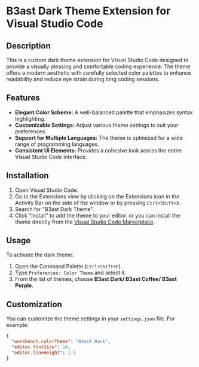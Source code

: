# B3ast Dark Theme Extension for Visual Studio Code

## Description

This is a custom dark theme extension for Visual Studio Code designed to provide a visually pleasing and comfortable coding experience. The theme offers a modern aesthetic with carefully selected color palettes to enhance readability and reduce eye strain during long coding sessions.

## Features

- **Elegant Color Scheme:** A well-balanced palette that emphasizes syntax highlighting.
- **Customizable Settings:** Adjust various theme settings to suit your preferences.
- **Support for Multiple Languages:** The theme is optimized for a wide range of programming languages.
- **Consistent UI Elements:** Provides a cohesive look across the entire Visual Studio Code interface.

## Installation

1. Open Visual Studio Code.
2. Go to the Extensions view by clicking on the Extensions icon in the Activity Bar on the side of the window or by pressing `Ctrl+Shift+X`.
3. Search for "B3ast Dark Theme".
4. Click "Install" to add the theme to your editor.
   or you can install the theme directly from the [Visual Studio Code Marketplace](https://marketplace.visualstudio.com/items?itemName=ShohorabHShawon.b3ast).

## Usage

To activate the dark theme:

1. Open the Command Palette (`Ctrl+Shift+P`).
2. Type `Preferences: Color Theme` and select it.
3. From the list of themes, choose **B3ast Dark/ B3ast Coffee/ B3ast Purple**.

## Customization

You can customize the theme settings in your `settings.json` file. For example:

```json
{
  "workbench.colorTheme": "B3ast Dark",
  "editor.fontSize": 14,
  "editor.lineHeight": 1.5
}
```
